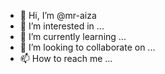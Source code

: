 - 👋 Hi, I’m @mr-aiza
- 👀 I’m interested in ...
- 🌱 I’m currently learning ...
- 💞️ I’m looking to collaborate on ...
- 📫 How to reach me ...

<!---
mr-aiza/mr-aiza is a ✨ special ✨ repository because its `README.md` (this file) appears on your GitHub profile.
You can click the Preview link to take a look at your changes.
--->
